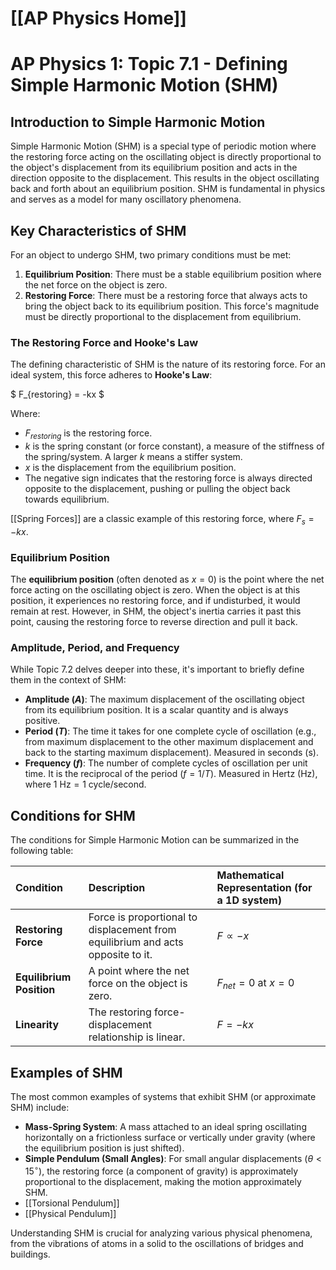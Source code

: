 # [[AP Physics Home]]
# AP Physics 1: Topic 7.1 - Defining Simple Harmonic Motion (SHM)

## Introduction to Simple Harmonic Motion

Simple Harmonic Motion (SHM) is a special type of periodic motion where the restoring force acting on the oscillating object is directly proportional to the object's displacement from its equilibrium position and acts in the direction opposite to the displacement. This results in the object oscillating back and forth about an equilibrium position. SHM is fundamental in physics and serves as a model for many oscillatory phenomena.

## Key Characteristics of SHM

For an object to undergo SHM, two primary conditions must be met:

1.  **Equilibrium Position**: There must be a stable equilibrium position where the net force on the object is zero.
2.  **Restoring Force**: There must be a restoring force that always acts to bring the object back to its equilibrium position. This force's magnitude must be directly proportional to the displacement from equilibrium.

### The Restoring Force and Hooke's Law

The defining characteristic of SHM is the nature of its restoring force. For an ideal system, this force adheres to **Hooke's Law**:

$ F_{restoring} = -kx $

Where:
*   $F_{restoring}$ is the restoring force.
*   $k$ is the spring constant (or force constant), a measure of the stiffness of the spring/system. A larger $k$ means a stiffer system.
*   $x$ is the displacement from the equilibrium position.
*   The negative sign indicates that the restoring force is always directed opposite to the displacement, pushing or pulling the object back towards equilibrium.

[[Spring Forces]] are a classic example of this restoring force, where $F_s = -kx$.

### Equilibrium Position

The **equilibrium position** (often denoted as $x=0$) is the point where the net force acting on the oscillating object is zero. When the object is at this position, it experiences no restoring force, and if undisturbed, it would remain at rest. However, in SHM, the object's inertia carries it past this point, causing the restoring force to reverse direction and pull it back.

### Amplitude, Period, and Frequency

While Topic 7.2 delves deeper into these, it's important to briefly define them in the context of SHM:

*   **Amplitude ($A$)**: The maximum displacement of the oscillating object from its equilibrium position. It is a scalar quantity and is always positive.
*   **Period ($T$)**: The time it takes for one complete cycle of oscillation (e.g., from maximum displacement to the other maximum displacement and back to the starting maximum displacement). Measured in seconds (s).
*   **Frequency ($f$)**: The number of complete cycles of oscillation per unit time. It is the reciprocal of the period ($f = 1/T$). Measured in Hertz (Hz), where $1 \text{ Hz} = 1 \text{ cycle/second}$.

## Conditions for SHM

The conditions for Simple Harmonic Motion can be summarized in the following table:

| Condition                | Description                                                                     | Mathematical Representation (for a 1D system) |
| :----------------------- | :------------------------------------------------------------------------------ | :-------------------------------------------- |
| **Restoring Force**      | Force is proportional to displacement from equilibrium and acts opposite to it. | $F \propto -x$                                |
| **Equilibrium Position** | A point where the net force on the object is zero.                              | $F_{net} = 0$ at $x=0$                        |
| **Linearity**            | The restoring force-displacement relationship is linear.                        | $F = -kx$                                     |

## Examples of SHM

The most common examples of systems that exhibit SHM (or approximate SHM) include:

*   **Mass-Spring System**: A mass attached to an ideal spring oscillating horizontally on a frictionless surface or vertically under gravity (where the equilibrium position is just shifted).
*   **Simple Pendulum (Small Angles)**: For small angular displacements ($\theta < 15^\circ$), the restoring force (a component of gravity) is approximately proportional to the displacement, making the motion approximately SHM.
*   [[Torsional Pendulum]]
*   [[Physical Pendulum]]

Understanding SHM is crucial for analyzing various physical phenomena, from the vibrations of atoms in a solid to the oscillations of bridges and buildings.